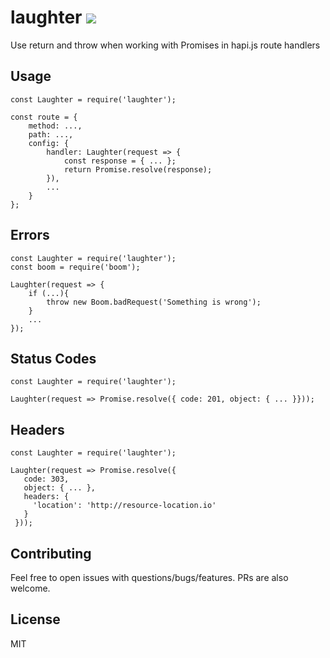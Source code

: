 # laughter ![](https://travis-ci.org/dschenkelman/laughter.svg?branch=master)
Use return and throw when working with Promises in hapi.js route handlers

## Usage
```
const Laughter = require('laughter');

const route = {
    method: ...,
    path: ...,
    config: {
        handler: Laughter(request => {
            const response = { ... };
            return Promise.resolve(response);
        }),
        ...
    }
};
```

## Errors
```
const Laughter = require('laughter');
const boom = require('boom');

Laughter(request => {
    if (...){
        throw new Boom.badRequest('Something is wrong');
    }
    ...
});
```

## Status Codes
```
const Laughter = require('laughter');

Laughter(request => Promise.resolve({ code: 201, object: { ... }}));
```

## Headers
```
const Laughter = require('laughter');

Laughter(request => Promise.resolve({
   code: 303,
   object: { ... },
   headers: {
     'location': 'http://resource-location.io'
   }
 }));
```

## Contributing
Feel free to open issues with questions/bugs/features. PRs are also welcome.

## License
MIT